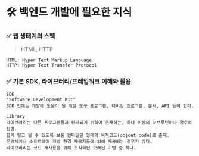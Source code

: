 # **🛠 백엔드 개발에 필요한 지식**

### **✅ 웹 생태계의 스펙**
> HTML, HTTP
```
HTML: Hyper Text Markup Language
HTTP: Hyper Text Transfer Protocol
```
### **✅ 기본 SDK, 라이브러리/프레임워크 이해와 활용**
```
SDK 
"Software Development Kit"
SDK 안에는 개발에 도움이 될 개발 도구 프로그램, 디버깅 프로그램, 문서, API 등이 있다.

Library 
라이브러리는 다른 프로그램들과 링크되기 위하여 존재하는, 하나 이상의 서브루틴이나 함수의 집합.
함께 링크 될 수 있도록 보통 컴파일된 형태의 목적코드(objcet code)로 존재.
운영체계나 소프트웨어 개발 환경 제공자들에 의해 제공되는 경우가 많다.
라이브러리는 코드 재사용을 위해 조직화된 오래된 기법 중 하나.
```
